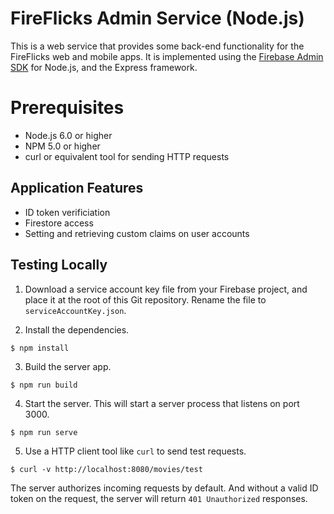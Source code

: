 # FireFlicks Admin Service (Node.js)

This is a web service that provides some back-end functionality for the
FireFlicks web and mobile apps. It is implemented using the
[Firebase Admin SDK](https://firebase.google.com/docs/admin/setup) for Node.js,
and the Express framework.

# Prerequisites

* Node.js 6.0 or higher
* NPM 5.0 or higher
* curl or equivalent tool for sending HTTP requests

## Application Features

* ID token verificiation
* Firestore access
* Setting and retrieving custom claims on user accounts 

## Testing Locally

1. Download a service account key file from your Firebase project, and place it
   at the root of this Git repository. Rename the file to
   `serviceAccountKey.json`.

2. Install the dependencies.

```
$ npm install
```

3. Build the server app.

```
$ npm run build
```

4. Start the server. This will start a server process that listens on port 3000.

```
$ npm run serve
```

5. Use a HTTP client tool like `curl` to send test requests.

```
$ curl -v http://localhost:8080/movies/test
```

The server authorizes incoming requests by default. And without a valid ID
token on the request, the server will return `401 Unauthorized` responses.